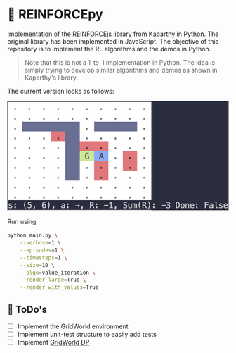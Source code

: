 # 🤖 REINFORCEpy

Implementation of the [REINFORCEjs library](https://github.com/karpathy/reinforcejs/tree/master) from Kaparthy in Python. The original library has been implemented in JavaScript. The objective of this repository is to implement the RL algorithms and the demos in Python.

> Note that this is not a 1-to-1 implementation in Python. The idea is simply trying to develop similar algorithms and demos as shown in Kaparthy's library.

The current version looks as follows:

![version_0_0_1](imgs/version_0_0_1.png)

Run using 

```bash
python main.py \
    --verbose=1 \
    --episodes=1 \
    --timesteps=1 \
    --size=10 \
    --algo=value_iteration \
    --render_large=True \
    --render_with_values=True
```

## 📝 ToDo's

- [ ] Implement the GridWorld environment
- [ ] Implement unit-test structure to easily add tests
- [ ] Implement [GridWorld DP](https://cs.stanford.edu/people/karpathy/reinforcejs/gridworld_dp.html)
